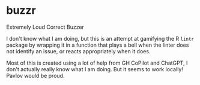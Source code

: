 # buzzr
Extremely Loud Correct Buzzer

I don't know what I am doing, but this is an attempt at gamifying the R `lintr` package
by wrapping it in a function that plays a bell when the linter does not identify an issue, 
or reacts appropriately when it does.

Most of this is created using a lot of help from GH CoPilot and ChatGPT, I don't actually really know what I am doing.
But it seems to work locally! Pavlov would be proud.

